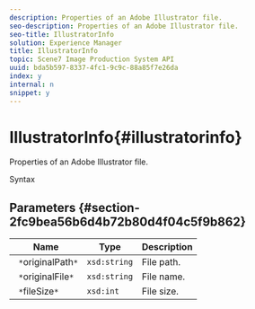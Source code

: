 ```yaml
---
description: Properties of an Adobe Illustrator file.
seo-description: Properties of an Adobe Illustrator file.
seo-title: IllustratorInfo
solution: Experience Manager
title: IllustratorInfo
topic: Scene7 Image Production System API
uuid: bda5b597-8337-4fc1-9c9c-88a85f7e26da
index: y
internal: n
snippet: y
---
```


# IllustratorInfo{#illustratorinfo}

Properties of an Adobe Illustrator file.

 Syntax 

## Parameters {#section-2fc9bea56b6d4b72b80d4f04c5f9b862}

|  Name  | Type  | Description  |
|---|---|---|
|  ` *`originalPath`*`  | `xsd:string`  | File path.  |
|  ` *`originalFile`*`  | `xsd:string`  | File name.  |
|  ` *`fileSize`*`  | `xsd:int`  | File size.  |

